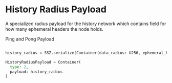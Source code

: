 # History Radius Payload

A specialized radius payload for the history network which contains field for how many ephemeral headers the node holds.

Ping and Pong Payload
```python

history_radius = SSZ.serialize(Container(data_radius: U256, ephemeral_header_count=U16))

HistoryRadiusPayload = Container(
  type: 2,
  payload: history_radius
)
```
